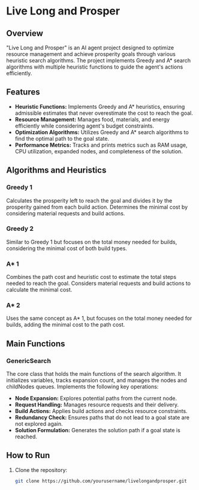 # Live Long and Prosper

## Overview
"Live Long and Prosper" is an AI agent project designed to optimize resource management and achieve prosperity goals through various heuristic search algorithms. The project implements Greedy and A* search algorithms with multiple heuristic functions to guide the agent's actions efficiently.

## Features
- **Heuristic Functions:** Implements Greedy and A* heuristics, ensuring admissible estimates that never overestimate the cost to reach the goal.
- **Resource Management:** Manages food, materials, and energy efficiently while considering agent's budget constraints.
- **Optimization Algorithms:** Utilizes Greedy and A* search algorithms to find the optimal path to the goal state.
- **Performance Metrics:** Tracks and prints metrics such as RAM usage, CPU utilization, expanded nodes, and completeness of the solution.

## Algorithms and Heuristics
### Greedy 1
Calculates the prosperity left to reach the goal and divides it by the prosperity gained from each build action. Determines the minimal cost by considering material requests and build actions.

### Greedy 2
Similar to Greedy 1 but focuses on the total money needed for builds, considering the minimal cost of both build types.

### A* 1
Combines the path cost and heuristic cost to estimate the total steps needed to reach the goal. Considers material requests and build actions to calculate the minimal cost.

### A* 2
Uses the same concept as A* 1, but focuses on the total money needed for builds, adding the minimal cost to the path cost.

## Main Functions
### GenericSearch
The core class that holds the main functions of the search algorithm. It initializes variables, tracks expansion count, and manages the nodes and childNodes queues. Implements the following key operations:
- **Node Expansion:** Explores potential paths from the current node.
- **Request Handling:** Manages resource requests and their delivery.
- **Build Actions:** Applies build actions and checks resource constraints.
- **Redundancy Check:** Ensures paths that do not lead to a goal state are not explored again.
- **Solution Formulation:** Generates the solution path if a goal state is reached.

## How to Run
1. Clone the repository:
    ```sh
    git clone https://github.com/yourusername/livelongandprosper.git
    ```
